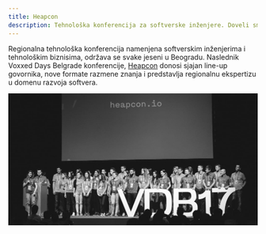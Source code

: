 ```yaml
---
title: Heapcon
description: Tehnološka konferencija za softverske inženjere. Doveli smo Voxxed Days u Beograd, a od 2018. godine organizujemo Heapcon.
---
```


Regionalna tehnološka konferencija namenjena softverskim inženjerima i tehnološkim biznisima, održava se svake jeseni u Beogradu. Naslednik Voxxed Days Belgrade konferencije, [Heapcon](http://heapcon.io/) donosi sjajan line-up govornika, nove formate razmene znanja i predstavlja regionalnu ekspertizu u domenu razvoja softvera.

![](hc.jpg)
